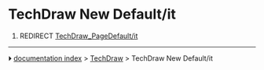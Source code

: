 # TechDraw New Default/it
1.  REDIRECT [TechDraw_PageDefault/it](TechDraw_PageDefault/it.md)



---
⏵ [documentation index](../README.md) > [TechDraw](TechDraw_Workbench.md) > TechDraw New Default/it
